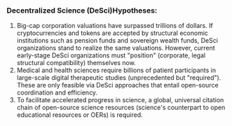### Decentralized Science (DeSci)Hypotheses: 
1. Big-cap corporation valuations have surpassed trillions of dollars. If cryptocurrencies and tokens are accepted by structural economic institutions such as pension funds and sovereign wealth funds, DeSci organizations stand to realize the same valuations. However, current early-stage DeSci organizations must "position" (corporate, legal structural compatibility) themselves now. 
2. Medical and health sciences require billions of patient participants in large-scale digital therapeutic studies (unprecedented but "required"). These are only feasible via DeSci approaches that entail open-source coordination and efficiency. 
3. To facilitate accelerated progress in science, a global, universal citation chain of open-source science resources (science's counterpart to open educational resources or OERs) is required. 

